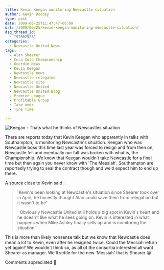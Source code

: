 ```yaml
---
title: Kevin Keegan monitoring Newcastle situation
author: Kevin Doocey
type: post
date: 2009-06-25T11:47:47+00:00
url: /2009/06/25/kevin-keegan-monitoring-newcastle-situation/
dsq_thread_id:
  - "92802523"
categories:
  - Newcastle United News
tags:
  - Alan Shearer
  - Coca Cola Championship
  - Geordie News
  - Kevin Keegan
  - Newcastle news
  - Newcastle relegated
  - Newcastle site
  - Newcastle United
  - Newcastle United Blog
  - Premier League
  - Profitable Group
  - Take over
  - Tyne Time

---
```

![Keegan - Thats what he thinks of Newcastles situation](http://i.telegraph.co.uk/telegraph/multimedia/archive/01207/kevin_keegan_1207778c.jpg)

There are reports today that Kevin Keegan who apparently in talks with Southampton, is monitoring Newcastle's situation. Keegan who was Newcastle boss this time last year was forced  to resign and from then on, Newcastle fell and eventually our fall was broken with what is, the Championship. We know that Keegan wouldn't take Newcastle for a final time but then again you never know with 'The Messiah'. Southampton are reportedly trying to seal the contract though and we'd expect him to end up there.

A source close to Kevin said :

> 'Kevin's been looking at Newcastle's situation since Shearer took over in April, he honestly thought Alan could save them from relegation but it wasn't to be'
>
> ' Obviously Newcastle United still holds a big spot in Kevin's heart and he doesn't like what he sees going on. Kevin is interested in what happens when Mike Ashley finally sells up and is monitoring the situation'

This is more than likely nonsense talk but we know that Newcastle does mean a lot to Kevin, even after he resigned twice. Could the Messiah return yet again? We wouldn't think so, as all of the consortia interested all want Shearer as manager. We'll settle for the new 'Messiah' that is Shearer 😀

Comments appreciated 🙂
